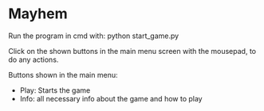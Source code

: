 # Mayhem 

Run the program in cmd with: python start_game.py

Click on the shown buttons in the main menu screen with the mousepad, to do any actions. 

Buttons shown in the main menu:
- Play: Starts the game
- Info: all necessary info about the game and how to play